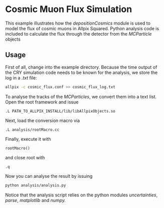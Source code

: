 # Cosmic Muon Flux Simulation
This example illustrates how the *depositionCosmics* module is used to model the flux of cosmic muons in Allpix Squared. Python analysis code is included to calculate the flux through the detector from the *MCParticle* objects

## Usage
First of all, change into the example directory. Because the time output of the CRY simulation code needs to be known for the analysis, we store the log in a *.txt* file:
```bash
allpix -c cosmic_flux.conf >> cosmic_flux_log.txt
```
To analyse the tracks of the *MCParticles*, we convert them into a text list. Open the root framework and issue
```
.L PATH_TO_ALLPIX_INSTALL/lib/libAllpixObjects.so
```
Next, load the conversion macro via
```
.L analysis/rootMacro.cc
```
Finally, execute it with
```
rootMacro()
```
and close root with
```
.q
```
Now you can analyse the result by issuing
```bash
python analysis/analysis.py
```
Notice that the analysis script relies on the python modules *uncertainties*, *parse*, *matplotlib* and *numpy.*
